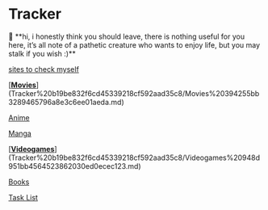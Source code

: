 # Tracker

<aside>
🔗 **hi, i honestly think you should leave, there is nothing useful for you here, it’s all note of a pathetic creature who wants to enjoy life, but you may stalk if you wish :)**

[sites to check myself](Tracker%20b19be832f6cd45339218cf592aad35c8/sites%20to%20check%20myself%2068628fc68e054ac7950eb996932f94cf.md)

[**[Movies](https://nako47.github.io/html/Personal%20Diary%20c01f4f2c6963418cba7004c2765224dd/Media%20Hub%2062afb0661bbb423f90147532905b0a89/Movies%20928f1abebb2a40f2994dc3ab1ec5db35.html)**](Tracker%20b19be832f6cd45339218cf592aad35c8/Movies%20394255bb3289465796a8e3c6ee01aeda.md)

[Anime](Tracker%20b19be832f6cd45339218cf592aad35c8/Anime%206924b5397b9040f88564542849276300.md)

[Manga](Tracker%20b19be832f6cd45339218cf592aad35c8/Manga%20475a0c68675444b8bbd2f37520c5fe7a.md)

[**[Videogames](https://nako47.github.io/html/Personal%20Diary%20c01f4f2c6963418cba7004c2765224dd/Media%20Hub%2062afb0661bbb423f90147532905b0a89/Videogames%20bf9162c63bb844bca45b3d24f8b9c1ae.html)**](Tracker%20b19be832f6cd45339218cf592aad35c8/Videogames%20948d951bb4564523862030ed0ecec123.md)

[Books](Tracker%20b19be832f6cd45339218cf592aad35c8/Books%20ccd9de60179440bdb18814a39bbb8013.md)

[Task List](Tracker%20b19be832f6cd45339218cf592aad35c8/Task%20List%204fbe7d5022504a9cafeee04ff1a6c2ee.csv)

</aside>